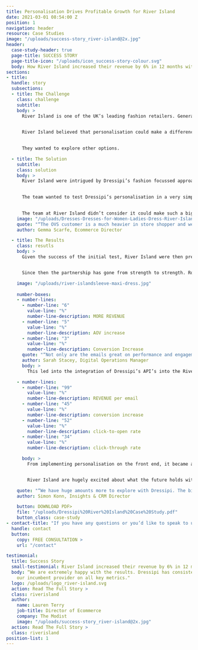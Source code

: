 ```yaml
---
title: Personalisation Drives Profitable Growth for River Island
date: 2021-03-01 08:54:00 Z
position: 1
navigation: header
resource: Case Studies
image: "/uploads/success-story_river-island@2x.jpg"
header:
  case-study-header: true
  page-title: SUCCESS STORY
  page-title-icon: "/uploads/icon_success-story-colour.svg"
  body: How River Island increased their revenue by 6% in 12 months with Dressipi’s fashion-focused approach to personalisation and better data
sections:
- title: 
  handle: story
  subsections:
  - title: The Challenge
    class: challenge
    subtitle:
    body: >
      River Island is one of the UK’s leading fashion retailers. Generating millions of pounds of annual revenue, the brand boasts over 350 stores worldwide and six dedicated online sites operating in four currencies. 
      

      River Island believed that personalisation could make a difference to their customer experiences and in turn, their online revenue. Despite this, they were struggling to see any material difference with the two generic personalisation providers they were using. 
      

      They wanted to explore other options.

  - title: The Solution
    subtitle:
    class: solution
    body: >
      River Island were intrigued by Dressipi’s fashion focussed approach and understood that a fashion focus vs a generic approach was likely to provide a much better experience to customers.
   

      The team wanted to test Dressipi’s personalisation in a very simple, light touch way and so decided to start with personalisation on the womenswear Product Listing Page (PLP). 
    

      The team at River Island didn’t consider it could make such a big difference. The initial results surprised - Dressipi outperformed the 2 other generic providers with a 3% increase in revenue per visitor."
    image: "/uploads/Dresses-Dresses-for-Women-Ladies-Dress-River-Island.jpg"
    quote: "“The OVS customer is a much heavier in store shopper and we needed a highly personalised way to target them. By working with Dressipi, we have been able to deliver truly personalised emails to our customers and open up the massive revenue potential of the store portfolio.”"
    author: Gemma Scarfe, Ecommerce Director

  - title: The Results
    class: resutls
    body: >
      Given the success of the initial test, River Island were then prepared to extend personalisation to all parts of the customer journey and expand across their menswear and kidswear categories.


      Since then the partnership has gone from strength to strength. Rolling out personalised outfits and similar items on the Product Description Page and PLP saw results get better and better increasing revenue from the initial 3% to 6% in just 12 months, increasing AOV by 5% and increasing conversion by 3%.

    image: "/uploads/river-islandsleeve-maxi-dress.jpg"
    
    number-boxes:
    - number-lines:
      - number-line: "6"
        value-line: "%"
        number-line-description: MORE REVENUE
      - number-line: "5"
        value-line: "%"
        number-line-description: AOV increase
      - number-line: "3"
        value-line: "%"
        number-line-description: Conversion Increase
      quote: "“Not only are the emails great on performance and engagement on the customer but on our teams as well, the time frames that we can turn these emails around are quicker than if we were to send a normal trade email. After the success of having Dressipi within our BAU emails, we’re looking at ways we can explore other use cases with emails. As part of a retention and acquisition plan, we’re looking at how we can talk to customers post-purchase by using Dressipi’s outfit recommendations.”"
      author: Sarah Stacey, Digital Operations Manager
      body: >
        This led into the integration of Dressipi’s API’s into the River Island emails with exceptional results. Click-Through Rates on average against the control group are up around 34% with a Click-to-Open Rate increase of 52%. For sessions that hit the site, there is an average conversion increase of around 45% and overall Revenue per Email is up around 99%.

    - number-lines:
      - number-line: "99"
        value-line: "%"
        number-line-description: REVENUE per email
      - number-line: "45"
        value-line: "%"
        number-line-description: conversion increase
      - number-line: "52"
        value-line: "%"
        number-line-description: click-to-open rate
      - number-line: "34"
        value-line: "%"
        number-line-description: click-through rate

      body: >
        From implementing personalisation on the front end, it became apparent that there was new access to data that did not exist before. This was not only useful to the commerce team but also many other parts of the business. The different approach to the data with a customer lens and product specific lens were especially helpful for the buying and merchandising teams.


        River Island are hugely excited about what the future holds with the full Dressipi ecommerce partnership as they can see the growth isn't static but exponential.  

    quote: "“We have huge amounts more to explore with Dressipi. The bit that really excites me is how we come together on insights. Getting beyond personalisation has really helped us understand our customer base and what they want and need.”"
    author: Simon Konn, Insights & CRM Director

    button: DOWNLOAD PDF>
    file: "/uploads/Dressipi%20River%20Island%20Case%20Study.pdf"
    button_class: case-study
- contact-title: "If you have any questions or you’d like to speak to us directly about how fashion-specific  personalisation can make a difference to your customer experience and increase your online revenue, please get in touch."
  handle: contact
  button:
    copy: FREE CONSULTATION >
    url: "/contact"

testimonial:
  title: Success Story
  small-testimonial: River Island increased their revenue by 6% in 12 months
  body: “We are extremely happy with the results. Dressipi has consistently outperformed
    our incumbent provider on all key metrics."
  logo: /uploads/logo_river-island.svg
  action: Read The Full Story >
  class: riverisland
  author:
    name: Lauren Terry
    job-title: Director of Ecommerce
    company: The Modist
    image: "/uploads/success-story_river-island@2x.jpg"
  action: Read The Full Story >
  class: riverisland
position-list: 1
---
```

